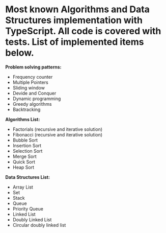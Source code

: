 # Most known Algorithms and Data Structures implementation with TypeScript. All code is covered with tests. List of implemented items below.
**Problem solving patterns:**
* Frequency counter
* Multiple Pointers
* Sliding window 
* Devide and Conquer 
* Dynamic programming 
* Greedy algorithms 
* Backtracking

**Algorithms List:**
* Factorials (recursive and iterative solution) 
* Fibonacci (recursive and iterative solution) 
* Bubble Sort
* Insertion Sort
* Selection Sort
* Merge Sort 
* Quick Sort 
* Heap Sort

**Data Structures List:** 
* Array List
* Set
* Stack
* Queue
* Priority Queue
* Linked List 
* Doubly Linked List
* Circular doubly linked list

